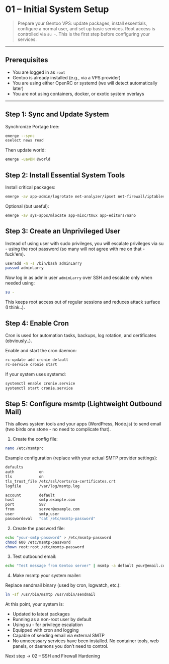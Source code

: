 # 01 – Initial System Setup

> Prepare your Gentoo VPS: update packages, install essentials, configure a normal user, and set up basic services. Root access is controlled via `su -`. This is the first step before configuring your services.

---

## Prerequisites

- You are logged in as `root`
- Gentoo is already installed (e.g., via a VPS provider)
- You are using either OpenRC or systemd (we will detect automatically later)
- You are not using containers, docker, or exotic system overlays

---

## Step 1: Sync and Update System

Synchronize Portage tree:

```bash
emerge --sync
eselect news read
```

Then update world:

```bash
emerge -uavDN @world
```

## Step 2: Install Essential System Tools

Install critical packages:

```bash
emerge -av app-admin/logrotate net-analyzer/ipset net-firewall/iptables mail-mta/msmtp sys-process/cronie
```

Optional (but useful):

```bash
emerge -av sys-apps/mlocate app-misc/tmux app-editors/nano
```

## Step 3: Create an Unprivileged User

Instead of using user with sudo privileges, you will escalate privileges via su - using the root password (so many will not agree with me on that - fuck'em). 

```bash
useradd -m -s /bin/bash adminLarry
passwd adminLarry
```

Now log in as admin user `adminLarry` over SSH and escalate only when needed using:

```bash
su -
```

This keeps root access out of regular sessions and reduces attack surface (I think..).

## Step 4: Enable Cron

Cron is used for automation tasks, backups, log rotation, and certificates (obviously..).

Enable and start the cron daemon:

```bash
rc-update add cronie default
rc-service cronie start
```

If your system uses systemd:

```bash
systemctl enable cronie.service
systemctl start cronie.service
```

## Step 5: Configure msmtp (Lightweight Outbound Mail)

This allows system tools and your apps (WordPress, Node.js) to send email (two birds one stone - no need to complicate that).

1. Create the config file:

```bash
nano /etc/msmtprc
```

Example configuration (replace with your actual SMTP provider settings):

```bash
defaults
auth           on
tls            on
tls_trust_file /etc/ssl/certs/ca-certificates.crt
logfile        /var/log/msmtp.log

account        default
host           smtp.example.com
port           587
from           server@example.com
user           smtp_user
passwordeval   "cat /etc/msmtp-password"
```

2. Create the password file:

```bash
echo "your-smtp-password" > /etc/msmtp-password
chmod 600 /etc/msmtp-password
chown root:root /etc/msmtp-password
```

3. Test outbound email:

```bash
echo "Test message from Gentoo server" | msmtp -a default your@email.com
```

4. Make msmtp your system mailer:
   
Replace sendmail binary (used by cron, logwatch, etc.):

```bash
ln -sf /usr/bin/msmtp /usr/sbin/sendmail
```

At this point, your system is:
- Updated to latest packages
- Running as a non-root user by default
- Using su - for privilege escalation
- Equipped with cron and logging
- Capable of sending email via external SMTP
- No unnecessary services have been installed. No container tools, web panels, or daemons you don’t need to control.


Next step → 02 – SSH and Firewall Hardening


